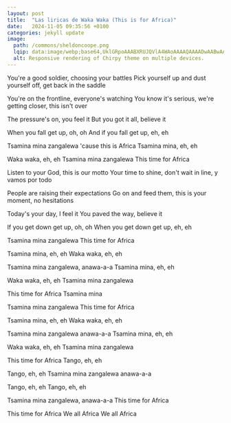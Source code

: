 ```yaml
---
layout: post
title:  "Las liricas de Waka Waka (This is for Africa)"
date:   2024-11-05 09:35:56 +0100
categories: jekyll update
image:
  path: /commons/sheldoncoope.png
  lqip: data:image/webp;base64,UklGRpoAAABXRUJQVlA4WAoAAAAQAAAADwAABwAAQUxQSDIAAAARL0AmbZurmr57yyIiqE8oiG0bejIYEQTgqiDA9vqnsUSI6H+oAERp2HZ65qP/VIAWAFZQOCBCAAAA8AEAnQEqEAAIAAVAfCWkAALp8sF8rgRgAP7o9FDvMCkMde9PK7euH5M1m6VWoDXf2FkP3BqV0ZYbO6NA/VFIAAAA
  alt: Responsive rendering of Chirpy theme on multiple devices.
---
```


You're a good soldier, choosing your battles
Pick yourself up and dust yourself off, get back in the saddle

You're on the frontline, everyone's watching
You know it's serious, we're getting closer, this isn't over

The pressure's on, you feel it
But you got it all, believe it

When you fall get up, oh, oh
And if you fall get up, eh, eh

Tsamina mina zangalewa 'cause this is Africa
Tsamina mina, eh, eh

Waka waka, eh, eh
Tsamina mina zangalewa
This time for Africa

Listen to your God, this is our motto
Your time to shine, don't wait in line, y vamos por todo

People are raising their expectations
Go on and feed them, this is your moment, no hesitations

Today's your day, I feel it
You paved the way, believe it

If you get down get up, oh, oh
When you get down get up, eh, eh

Tsamina mina zangalewa
This time for Africa

Tsamina mina, eh, eh
Waka waka, eh, eh

Tsamina mina zangalewa, anawa-a-a
Tsamina mina, eh, eh

Waka waka, eh, eh
Tsamina mina zangalewa

This time for Africa
Tsamina mina

Tsamina mina zangalewa
This time for Africa

Tsamina mina, eh, eh
Waka waka, eh, eh

Tsamina mina zangalewa anawa-a-a
Tsamina mina, eh, eh

Waka waka, eh, eh
Tsamina mina zangalewa

This time for Africa
Tango, eh, eh

Tango, eh, eh
Tsamina mina zangalewa anawa-a-a

Tango, eh, eh
Tango, eh, eh

Tsamina mina zangalewa, anawa-a-a
This time for Africa

This time for Africa
We all Africa
We all Africa
